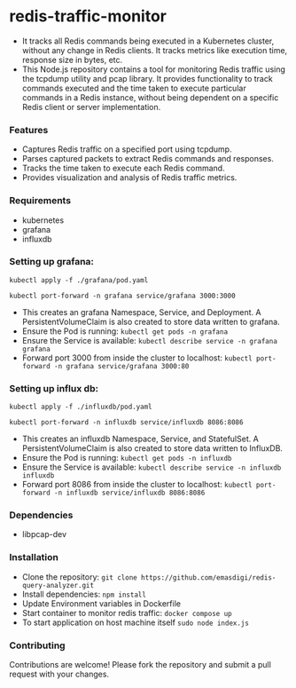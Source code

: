 # redis-traffic-monitor

- It tracks all Redis commands being executed in a Kubernetes cluster, without any change in Redis clients. It tracks metrics like execution time, response size in bytes, etc.
- This Node.js repository contains a tool for monitoring Redis traffic using the tcpdump utility and pcap library. It provides functionality to track commands executed and the time taken to execute particular commands in a Redis instance, without being dependent on a specific Redis client or server implementation.

### Features

- Captures Redis traffic on a specified port using tcpdump.
- Parses captured packets to extract Redis commands and responses.
- Tracks the time taken to execute each Redis command.
- Provides visualization and analysis of Redis traffic metrics.

### Requirements
- kubernetes
- grafana
- influxdb

### Setting up grafana:
```
kubectl apply -f ./grafana/pod.yaml
```
```
kubectl port-forward -n grafana service/grafana 3000:3000
```
- This creates an grafana Namespace, Service, and Deployment. A PersistentVolumeClaim is also created to store data written to grafana.
- Ensure the Pod is running: `kubectl get pods -n grafana`
- Ensure the Service is available: `kubectl describe service -n grafana grafana`
- Forward port 3000 from inside the cluster to localhost:
`kubectl port-forward -n grafana service/grafana 3000:80`

### Setting up influx db:
```
kubectl apply -f ./influxdb/pod.yaml
```
```
kubectl port-forward -n influxdb service/influxdb 8086:8086
```

- This creates an influxdb Namespace, Service, and StatefulSet. A PersistentVolumeClaim is also created to store data written to InfluxDB.
- Ensure the Pod is running: `kubectl get pods -n influxdb`
- Ensure the Service is available: `kubectl describe service -n influxdb influxdb`
- Forward port 8086 from inside the cluster to localhost:
`kubectl port-forward -n influxdb service/influxdb 8086:8086`

### Dependencies
- libpcap-dev

### Installation
- Clone the repository: ```git clone https://github.com/emasdigi/redis-query-analyzer.git```
- Install dependencies: ```npm install```
- Update Environment variables in Dockerfile
- Start container to monitor redis traffic: ```docker compose up```
- To start application on host machine itself
```sudo node index.js```

### Contributing

Contributions are welcome! Please fork the repository and submit a pull request with your changes.
